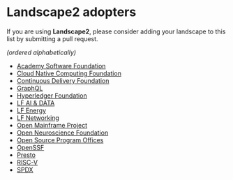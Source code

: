 # Landscape2 adopters

If you are using **Landscape2**, please consider adding your landscape to this list by submitting a pull request.

*(ordered alphabetically)*

- [Academy Software Foundation](https://aswf.landscape2.io)
- [Cloud Native Computing Foundation](https://landscape.cncf.io)
- [Continuous Delivery Foundation](https://cdf.landscape2.io)
- [GraphQL](https://graphql.landscape2.io)
- [Hyperledger Foundation](https://dlt.landscape2.io)
- [LF AI & DATA](https://lfai.landscape2.io)
- [LF Energy](https://lfenergy.landscape2.io)
- [LF Networking](https://lfnetworking.landscape2.io)
- [Open Mainframe Project](https://omp.landscape2.io)
- [Open Neuroscience Foundation](https://neuroscience-landscape.com)
- [Open Source Program Offices](https://ospo.landscape2.io)
- [OpenSSF](https://openssf.landscape2.io)
- [Presto](https://presto.landscape2.io)
- [RISC-V](https://riscv.landscape2.io)
- [SPDX](https://spdx.landscape2.io)
